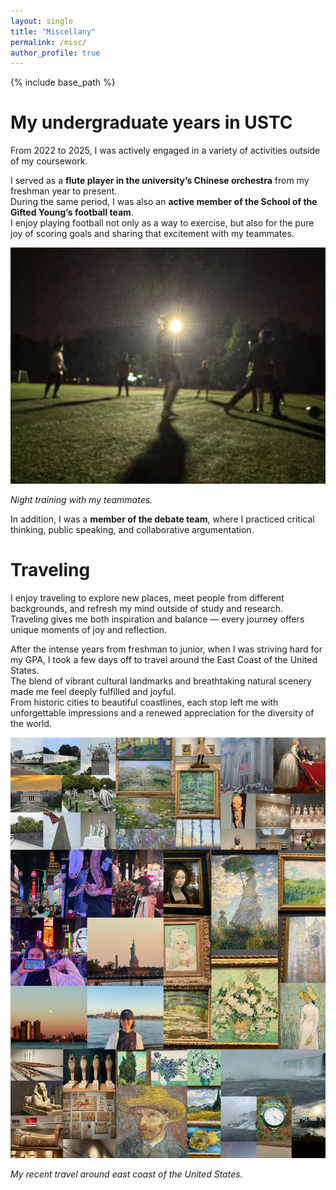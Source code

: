 ```yaml
---
layout: single
title: "Miscellany"
permalink: /misc/
author_profile: true
---
```


{% include base_path %}

My undergraduate years in USTC
======

From 2022 to 2025, I was actively engaged in a variety of activities outside of my coursework.  

I served as a **flute player in the university’s Chinese orchestra** from my freshman year to present.  
During the same period, I was also an **active member of the School of the Gifted Young’s football team**.  
I enjoy playing football not only as a way to exercise, but also for the pure joy of scoring goals and sharing that excitement with my teammates. 

![](/images/football.png)

*Night training with my teammates.*

In addition, I was a **member of the debate team**, where I practiced critical thinking, public speaking, and collaborative argumentation.  

Traveling
======

I enjoy traveling to explore new places, meet people from different backgrounds, and refresh my mind outside of study and research.  
Traveling gives me both inspiration and balance — every journey offers unique moments of joy and reflection.  

After the intense years from freshman to junior, when I was striving hard for my GPA, I took a few days off to travel around the East Coast of the United States.  
The blend of vibrant cultural landmarks and breathtaking natural scenery made me feel deeply fulfilled and joyful.  
From historic cities to beautiful coastlines, each stop left me with unforgettable impressions and a renewed appreciation for the diversity of the world.  

![](/images/eastcoast.jpg)

*My recent travel around east coast of the United States.*




